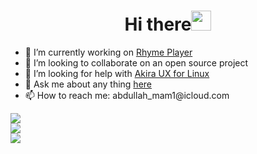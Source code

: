 <h1 align="center">Hi there<img width="32px" src="https://camo.githubusercontent.com/e8e7b06ecf583bc040eb60e44eb5b8e0ecc5421320a92929ce21522dbc34c891/68747470733a2f2f6d656469612e67697068792e636f6d2f6d656469612f6876524a434c467a6361737252346961377a2f67697068792e676966"/>
</h1>

<ul>
  <li>🔭 I’m currently working on <a href="https://github.com/Abdallah-Moh/Rhyme-Player">Rhyme Player</a></li>
  <li>👯 I’m looking to collaborate on an open source project</li>
  <li>🤔 I’m looking for help with <a href="https://github.com/akiraux/akira">Akira UX for Linux</a></li>
  <li>💬 Ask me about any thing <a href="https://github.com/Abdallah-Moh/Abdallah-Moh/issues">here</a></li>
  <li>📫 How to reach me: abdullah_mam1@icloud.com</li>
</ul>

<img src="https://github-readme-stats.vercel.app/api/top-langs/?username=Abdallah-Moh&layout=compact"/>
<br/>
<img src="https://github-readme-stats.vercel.app/api/wakatime?username=@Abdallah_Moh&layout=compact"/>
<br/>
<img src="https://github-readme-stats.vercel.app/api?username=Abdallah-Moh&show_icons=true&layout=compact"/>
